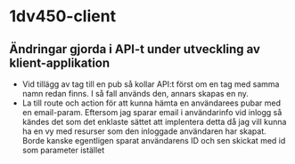 # 1dv450-client


## Ändringar gjorda i API-t under utveckling av klient-applikation
* Vid tillägg av tag till en pub så kollar API:t först om en tag med samma namn redan finns. I så fall används den, annars skapas en ny.
* La till route och action för att kunna hämta en användarees pubar med en email-param.
  Eftersom jag sparar email i användarinfo vid inlogg så kändes det som det enklaste sättet att implentera detta då jag vill kunna ha en vy med resurser som den inloggade användaren har skapat. Borde kanske egentligen sparat användarens ID och sen skickat med id som parameter istället
